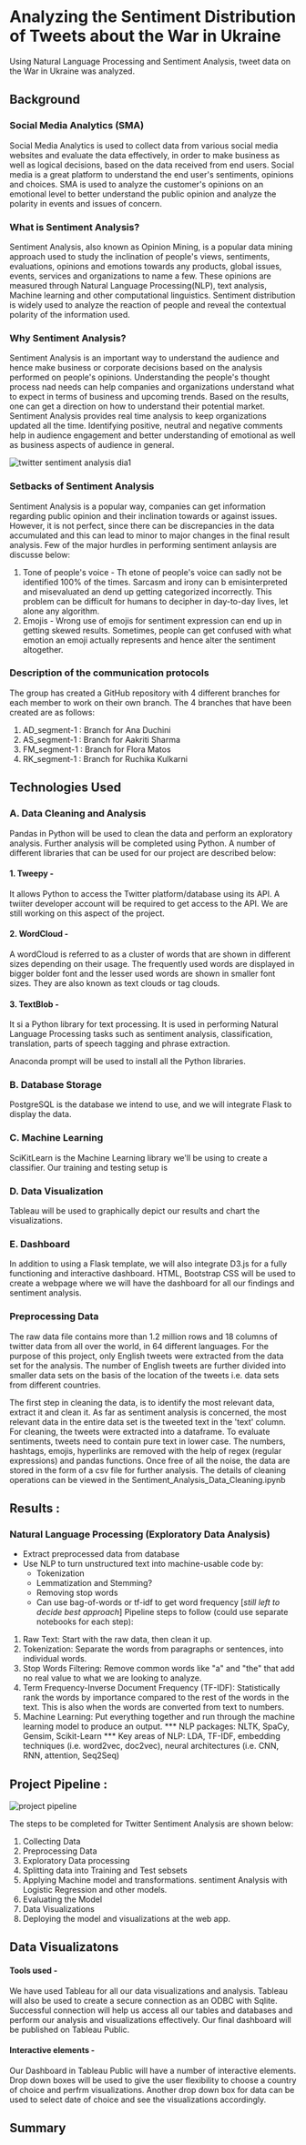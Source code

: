 
# Analyzing the Sentiment Distribution of Tweets about the War in Ukraine
Using Natural Language Processing and Sentiment Analysis, tweet data on the War in Ukraine was analyzed.

## Background

### Social Media Analytics (SMA)
Social Media Analytics is used to collect data from various social media websites and evaluate the data effectively, in order to make business as well as logical decisions, based on the data received from end users. Social media is a great platform to understand the end user's sentiments, opinions and choices. SMA is used to analyze the customer's opinions on an emotional level to better understand the public opinion and analyze the polarity in events and issues of concern.

### What is Sentiment Analysis?
Sentiment Analysis, also known as Opinion Mining, is a popular data mining approach used to study the inclination of people's views, sentiments, evaluations, opinions and emotions towards any products, global issues, events, services and organizations to name a few. These opinions are measured through Natural Language Processing(NLP), text analysis, Machine learning and other computational linguistics. Sentiment distribution is widely used to analyze the reaction of people and reveal the contextual polarity of the information used.

### Why Sentiment Analysis?
Sentiment Analysis is an important way to understand the audience and hence make business or corporate decisions based on the analysis performed on people's opinions. Understanding the people's thought process nad needs can help companies and organizations understand what to expect in terms of business and upcoming trends. Based on the results, one can get a direction on how to understand their potential market. Sentiment Analysis provides real time analysis to keep organizations updated all the time. Identifying positive, neutral and negative comments help in audience engagement and better understanding of emotional as well as business aspects of audience in general. 

![twitter sentiment analysis dia1](https://user-images.githubusercontent.com/23488019/158078675-df77b237-3077-451d-888d-acaf958fda8a.png)

### Setbacks of Sentiment Analysis
Sentiment Analysis is a popular way, companies can get information regarding public opinion and their inclination towards or against issues. However, it is not perfect, since there can be discrepancies in the data accumulated and this can lead to minor to major changes in the final result analysis. Few of the major hurdles in performing sentiment anlaysis are discusse below:
1. Tone of people's voice - Th etone of people's voice can sadly not be identified 100% of the times. Sarcasm and irony can b emisinterpreted and misevaluated an dend up getting categorized incorrectly. This problem can be difficult for humans to decipher in day-to-day lives, let alone any algorithm. 
2. Emojis - Wrong use of emojis for sentiment expression can end up in getting skewed results. Sometimes, people can get confused with what emotion an emoji actually represents and hence alter the sentiment altogether. 


### Description of the communication protocols

The group has created a GitHub repository with 4 different branches for each member to work on their own branch. The 4 branches that have been created are as follows:
1. AD_segment-1 : Branch for Ana Duchini
2. AS_segment-1 : Branch for Aakriti Sharma
3. FM_segment-1 : Branch for Flora Matos
4. RK_segment-1 : Branch for Ruchika Kulkarni

## Technologies Used
### A.  Data Cleaning and Analysis
Pandas in Python will be used to clean the data and perform an exploratory analysis. Further analysis will be completed using Python. A number of different libraries that can be used for our project are described below:

#### 1. Tweepy - 
It allows Python to access the Twitter platform/database using its API. A twiiter developer account will be required to get access to the API. We are still working on this aspect of the project. 

#### 2. WordCloud - 
A wordCloud is referred to as a cluster of words that are shown in different sizes depending on their usage. The frequently used words are displayed in bigger bolder font and the lesser used words are shown in smaller font sizes. They are also known as text clouds or tag clouds. 

#### 3. TextBlob - 
It si a Python library for text processing. It is used in performing Natural Language Processing tasks such as sentiment analysis, classification, translation, parts of speech tagging and phrase extraction. 

Anaconda prompt will be used to install all the Python libraries. 


### B.  Database Storage
PostgreSQL is the database we intend to use, and we will integrate Flask to display the data.

### C.  Machine Learning
SciKitLearn is the Machine Learning library we'll be using to create a classifier. Our training and testing setup is 

### D. Data Visualization
Tableau will be used to graphically depict our results and chart the visualizations. 

### E.  Dashboard
In addition to using a Flask template, we will also integrate D3.js for a fully functioning and interactive dashboard. HTML, Bootstrap CSS will be used to create a webpage where we will have the dashboard for all our findings and sentiment analysis. 



### Preprocessing Data

The raw data file contains more than 1.2 million rows and 18 columns of twitter data from all over the world, in 64 different languages. For the purpose of this project, only English tweets were extracted from the data set for the analysis. The number of English tweets are further divided into smaller data sets on the basis of the location of the tweets i.e. data sets from different countries.

The first step in cleaning the data, is to identify the most relevant data, extract it and clean it. As far as sentiment analysis is concerned, the most relevant data in the entire data set is the tweeted text in the 'text' column. For cleaning, the tweets were extracted into a dataframe. To evaluate sentiments, tweets need to contain pure text in lower case. The numbers, hashtags, emojis, hyperlinks are removed with the help of regex (regular expressions) and pandas functions. Once free of all the noise, the data are stored in the form of a csv file for further analysis. The details of cleaning operations can be viewed in the Sentiment_Analysis_Data_Cleaning.ipynb



## Results :



### Natural Language Processing (Exploratory Data Analysis)
- Extract preprocessed data from database
- Use NLP to turn unstructured text into machine-usable code by:
	- Tokenization
	- Lemmatization and Stemming?
	- Removing stop words
	- Can use bag-of-words or tf-idf to get word frequency [*still left to decide best approach*]
Pipeline steps to follow (could use separate notebooks for each step):
1. Raw Text: Start with the raw data, then clean it up.
2. Tokenization: Separate the words from paragraphs or sentences, into individual words.
3. Stop Words Filtering: Remove common words like "a" and "the" that add no real value to what we are looking to analyze.
4. Term Frequency-Inverse Document Frequency (TF-IDF): Statistically rank the words by importance compared to the rest of the words in the text. This is also when the words are converted from text to numbers.
5. Machine Learning: Put everything together and run through the machine learning model to produce an output.
*** NLP packages: NLTK, SpaCy, Gensim, Scikit-Learn
*** Key areas of NLP: LDA, TF-IDF, embedding techniques (i.e. word2vec, doc2vec), neural architectures (i.e. CNN, RNN, attention, Seq2Seq)


## Project Pipeline :

![project pipeline](https://user-images.githubusercontent.com/23488019/158079683-59057a33-11ee-42c4-bcac-af917b35b83d.PNG)
 
 The steps to be completed for Twitter Sentiment Analysis are shown below:
 1. Collecting Data
 2. Preprocessing Data
 3. Exploratory Data processing 
 4. Splitting data into Training and Test sebsets
 5. Applying Machine model and transformations. sentiment Analysis with Logistic Regression and other models.
 6. Evaluating the Model
 7. Data Visualizations
 8.  Deploying the model and visualizations at the web app. 

## Data Visualizatons
#### Tools used -
We have used Tableau for all our data visualizations and analysis. Tableau will also be used to create a secure connection as an ODBC with Sqlite. Successful connection will help us access all our tables and databases and perform our analysis and visualizations effectively. Our final dashboard will be published on Tableau Public. 

#### Interactive elements - 
Our Dashboard in Tableau Public will have a number of interactive elements. Drop down boxes will be used to give the user flexibility to choose a country of choice and perfrm visualizations. Another drop down box for data can be used to select date of choice and see the visualizations accordingly. 


## Summary

